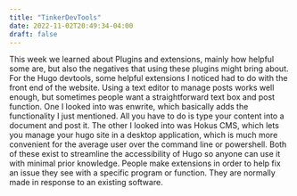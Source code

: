 ```yaml
---
title: "TinkerDevTools"
date: 2022-11-02T20:49:34-04:00
draft: false
---
```


<html>
<body>
<p>This week we learned about Plugins and extensions, mainly how helpful some are, but also the negatives that using these plugins might bring about. For the Hugo devtools, some helpful extensions I noticed had to do with the front end of the website. Using a text editor to manage posts works well enough, but sometimes people want a straightforward text box and post function. One I looked into was enwrite, which basically adds the functionality I just mentioned. All you have to do is type your content into a document and post it. The other I looked into was Hokus CMS, which lets you manage your hugo site in a desktop application, which is much more convenient for the average user over the command line or powershell. Both of these exist to streamline the accessibility of Hugo so anyone can use it with minimal prior knowledge. People make extensions in order to help fix an issue they see with a specific program or function. They are normally made in response to an existing software.</p>
</body>
</html>